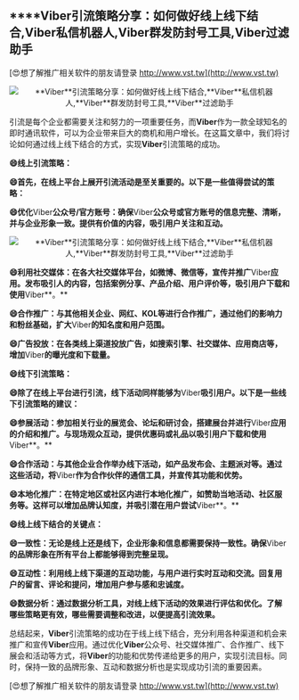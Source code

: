 ## ****Viber**引流策略分享：如何做好线上线下结合,**Viber**私信机器人,**Viber**群发防封号工具,**Viber**过滤助手**

[😍想了解推广相关软件的朋友请登录 http://www.vst.tw](http://www.vst.tw)

 <center><img src="https://vst.tw/MP4/tuiguang/png/7.png" alt="**Viber**引流策略分享：如何做好线上线下结合,**Viber**私信机器人,**Viber**群发防封号工具,**Viber**过滤助手"></center>

引流是每个企业都需要关注和努力的一项重要任务，而**Viber**作为一款全球知名的即时通讯软件，可以为企业带来巨大的商机和用户增长。在这篇文章中，我们将讨论如何通过线上线下结合的方式，实现**Viber**引流策略的成功。

**😄线上引流策略：**

**😄首先，在线上平台上展开引流活动是至关重要的。以下是一些值得尝试的策略：**

**😄优化**Viber**公众号/官方账号：确保**Viber**公众号或官方账号的信息完整、清晰，并与企业形象一致。提供有价值的内容，吸引用户关注和互动。**

 <center><img src="https://vst.tw/MP4/tuiguang/png/3.png" alt="**Viber**引流策略分享：如何做好线上线下结合,**Viber**私信机器人,**Viber**群发防封号工具,**Viber**过滤助手"></center>

**😄利用社交媒体：在各大社交媒体平台，如微博、微信等，宣传并推广**Viber**应用。发布吸引人的内容，包括案例分享、产品介绍、用户评价等，吸引用户下载和使用**Viber**。**

**😄合作推广：与其他相关企业、网红、KOL等进行合作推广，通过他们的影响力和粉丝基础，扩大**Viber**的知名度和用户范围。**

**😄广告投放：在各类线上渠道投放广告，如搜索引擎、社交媒体、应用商店等，增加**Viber**的曝光度和下载量。**

**😄线下引流策略：**

**😄除了在线上平台进行引流，线下活动同样能够为**Viber**吸引用户。以下是一些线下引流策略的建议：**

**😄参展活动：参加相关行业的展览会、论坛和研讨会，搭建展台并进行**Viber**应用的介绍和推广。与现场观众互动，提供优惠码或礼品以吸引用户下载和使用**Viber**。**

**😄合作活动：与其他企业合作举办线下活动，如产品发布会、主题派对等。通过这些活动，将**Viber**作为合作伙伴的通信工具，并宣传其功能和优势。**

**😄本地化推广：在特定地区或社区内进行本地化推广，如赞助当地活动、社区服务等。这样可以增加品牌认知度，并吸引潜在用户尝试**Viber**。**

**😄线上线下结合的关键点：**

**😄一致性：无论是线上还是线下，企业形象和信息都需要保持一致性。确保**Viber**的品牌形象在所有平台上都能够得到完整呈现。**

**😄互动性：利用线上线下渠道的互动功能，与用户进行实时互动和交流。回复用户的留言、评论和提问，增加用户参与感和忠诚度。**

**😄数据分析：通过数据分析工具，对线上线下活动的效果进行评估和优化。了解哪些策略更有效，哪些需要调整和改进，以便提高引流效果。**

总结起来，**Viber**引流策略的成功在于线上线下结合，充分利用各种渠道和机会来推广和宣传**Viber**应用。通过优化**Viber**公众号、社交媒体推广、合作推广、线下展会和活动等方式，将**Viber**的功能和优势传递给更多的用户，实现引流目标。同时，保持一致的品牌形象、互动和数据分析也是实现成功引流的重要因素。

[😍想了解推广相关软件的朋友请登录 http://www.vst.tw](http://www.vst.tw)



